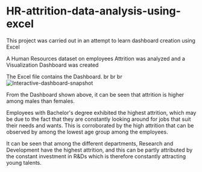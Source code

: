 # HR-attrition-data-analysis-using-excel

This project was carried out in an attempt to learn dashboard creation using Excel

A Human Resources dataset on employees Attrition was analyzed and a Visualization Dashboard was created

The Excel file contains the Dashboard.
br
br
br
![Interactive-dashboard-snapshot](https://github.com/YinkaOlusola/hr-attrition-data-analysis-using-excel/assets/52519547/be59231e-a07b-430d-b9c7-3b0246efa4bb)

From the Dashboard shown above, it can be seen that attrition is higher among males than females.

Employees with Bachelor's degree exhibited the highest attrition, which may be due to the fact that they are constantly looking around
for jobs that suit their needs and wants. This is corroborated by the high attrition that can be observed by among the lowest age group among the employees.


It can be seen that among the different departments, Research and Development have the highest attrition, and this can be partly attributed by the constant investment
in R&Ds which is therefore constantly attracting young talents.
